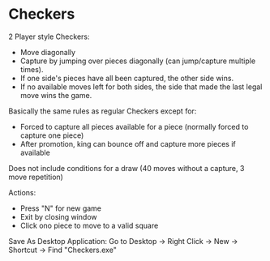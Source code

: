 # Checkers

2 Player style Checkers:
  - Move diagonally
  - Capture by jumping over pieces diagonally (can jump/capture multiple times).
  - If one side's pieces have all been captured, the other side wins.
  - If no available moves left for both sides, the side that made the last legal move wins the game.

Basically the same rules as regular Checkers except for:
  - Forced to capture all pieces available for a piece (normally forced to capture one piece)
  - After promotion, king can bounce off and capture more pieces if available

Does not include conditions for a draw (40 moves without a capture, 3 move repetition)

Actions:
  - Press "N" for new game
  - Exit by closing window
  - Click ono piece to move to a valid square

Save As Desktop Application:
Go to Desktop -> Right Click -> New -> Shortcut -> Find "Checkers.exe"
